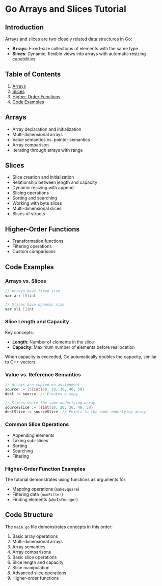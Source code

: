 # Go Arrays and Slices Tutorial

## Introduction

Arrays and slices are two closely related data structures in Go:

- **Arrays**: Fixed-size collections of elements with the same type
- **Slices**: Dynamic, flexible views into arrays with automatic resizing capabilities

## Table of Contents

1. [Arrays](#arrays)
2. [Slices](#slices)
3. [Higher-Order Functions](#higher-order-functions)
4. [Code Examples](#code-examples)

## Arrays

- Array declaration and initialization
- Multi-dimensional arrays
- Value semantics vs. pointer semantics
- Array comparison
- Iterating through arrays with range

## Slices

- Slice creation and initialization
- Relationship between length and capacity
- Dynamic resizing with append
- Slicing operations
- Sorting and searching
- Working with byte slices
- Multi-dimensional slices
- Slices of structs

## Higher-Order Functions

- Transformation functions
- Filtering operations
- Custom comparisons

## Code Examples

### Arrays vs. Slices

```go
// Arrays have fixed size
var arr [5]int

// Slices have dynamic size
var sli []int
```

### Slice Length and Capacity

Key concepts:

- **Length**: Number of elements in the slice
- **Capacity**: Maximum number of elements before reallocation

When capacity is exceeded, Go automatically doubles the capacity, similar to C++ vectors.

### Value vs. Reference Semantics

```go
// Arrays are copied on assignment
source := [5]int{10, 20, 30, 40, 50}
dest := source  // Creates a copy

// Slices share the same underlying array
sourceSlice := []int{10, 20, 30, 40, 50}
destSlice := sourceSlice  // Points to the same underlying array
```

### Common Slice Operations

- Appending elements
- Taking sub-slices
- Sorting
- Searching
- Filtering

### Higher-Order Function Examples

The tutorial demonstrates using functions as arguments for:

- Mapping operations (`makeSquare`)
- Filtering data (`numFilter`)
- Finding elements (`whoIsYounger`)

## Code Structure

The `main.go` file demonstrates concepts in this order:

1. Basic array operations
2. Multi-dimensional arrays
3. Array semantics
4. Array comparisons
5. Basic slice operations
6. Slice length and capacity
7. Slice manipulation
8. Advanced slice operations
9. Higher-order functions
